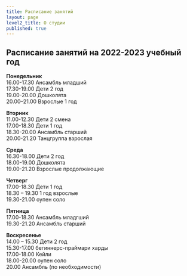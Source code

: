 ```yaml
---
title: Расписание занятий
layout: page
level2_title: О студии
published: true
---
```


## Расписание занятий на 2022-2023 учебный год

**Понедельник**  
16.00-17.30 Ансамбль младший    
17.30-19.00 Дети 2 год   
19.00-20.00 Дошколята  
20.00–21.00 Взрослые 1 год    

**Вторник**  
11.00-12.30 Дети 2 смена    
17.00-18.30 Дети 1 год   
18.30-20.00 Ансамбль старший  
20.00-21.20 Танцгруппа взрослая  

**Среда**  
16.30-18.00 Дети 2 год    
18.00-19.00 Дошколята  
19.00-21.20 Взрослые продолжающие    
  
**Четверг**  
17.00-18.30 Дети 1 год   
18.30 – 19.30 1 год взрослые           
19.30-21.00 оупен соло  

**Пятница**  
17.00-18.30 Ансамбль младгший   
19.30-21.20 Ансамбль старший   


**Воскресенье**   
14.00 – 15.30 Дети 2 год   
15.30-17.00 бегиннерс-праймари харды   
17.00-18.00 Кейли  
18.00-20.00 оупен соло  
20.00 Ансамбль (по необходимости)   



